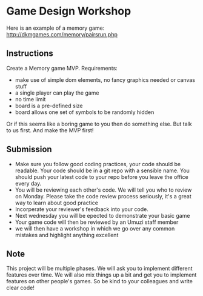 # Game Design Workshop

Here is an example of a memory game:
http://dkmgames.com/memory/pairsrun.php

## Instructions

Create a Memory game MVP. Requirements:

- make use of simple dom elements, no fancy graphics needed or canvas stuff
- a single player can play the game
- no time limit
- board is a pre-defined size
- board allows one set of symbols to be randomly hidden

Or if this seems like a boring game to you then do something else.  But talk to us first. And make the MVP first!

## Submission

- Make sure you follow good coding practices, your code should be readable. Your code should be in a git repo with a sensible name. You should push your latest code to your repo before you leave the office every day.
- You will be reviewing each other's code. We will tell you who to review on Monday. Please take the code review process seriously, it's a great way to learn about good practice
- Incorperate your reviewer's feedback into your code.
- Next wednesday you will be epected to demonstrate your basic game
- Your game code will then be reviewed by an Umuzi staff member
- we will then have a workshop in which we go over any common mistakes and highlight anything excellent

## Note

This project will be multiple phases. We will ask you to implement different features over time. We will also mix things up a bit and get you to implement features on other people's games. So be kind to your colleagues and write clear code!